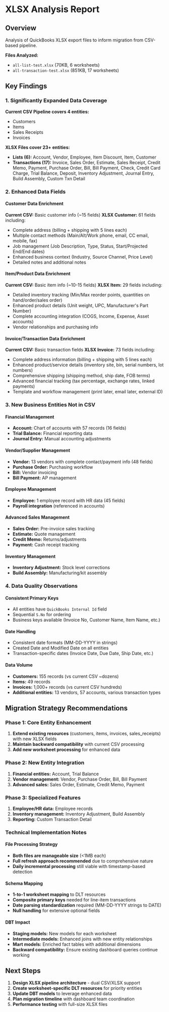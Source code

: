 # XLSX Analysis Report

## Overview

Analysis of QuickBooks XLSX export files to inform migration from CSV-based pipeline.

**Files Analyzed:**
- `all-list-test.xlsx` (70KB, 6 worksheets)  
- `all-transaction-test.xlsx` (851KB, 17 worksheets)

## Key Findings

### 1. Significantly Expanded Data Coverage

**Current CSV Pipeline covers 4 entities:**
- Customers
- Items 
- Sales Receipts
- Invoices

**XLSX Files cover 23+ entities:**
- **Lists (6):** Account, Vendor, Employee, Item Discount, Item, Customer
- **Transactions (17):** Invoice, Sales Order, Estimate, Sales Receipt, Credit Memo, Payment, Purchase Order, Bill, Bill Payment, Check, Credit Card Charge, Trial Balance, Deposit, Inventory Adjustment, Journal Entry, Build Assembly, Custom Txn Detail

### 2. Enhanced Data Fields

#### Customer Data Enrichment
**Current CSV:** Basic customer info (~15 fields)
**XLSX Customer:** 61 fields including:
- Complete address (billing + shipping with 5 lines each)
- Multiple contact methods (Main/Alt/Work phone, email, CC email, mobile, fax)
- Job management (Job Description, Type, Status, Start/Projected End/End dates)
- Enhanced business context (Industry, Source Channel, Price Level)
- Detailed notes and additional notes

#### Item/Product Data Enrichment  
**Current CSV:** Basic item info (~10-15 fields)
**XLSX Item:** 29 fields including:
- Detailed inventory tracking (Min/Max reorder points, quantities on hand/order/sales order)
- Enhanced product details (Unit weight, UPC, Manufacturer's Part Number)
- Complete accounting integration (COGS, Income, Expense, Asset accounts)
- Vendor relationships and purchasing info

#### Invoice/Transaction Data Enrichment
**Current CSV:** Basic transaction fields
**XLSX Invoice:** 73 fields including:
- Complete address information (billing + shipping with 5 lines each)
- Enhanced product/service details (inventory site, bin, serial numbers, lot numbers)
- Comprehensive shipping (shipping method, ship date, FOB terms)
- Advanced financial tracking (tax percentage, exchange rates, linked payments)
- Template and workflow management (print later, email later, external ID)

### 3. New Business Entities Not in CSV

#### Financial Management
- **Account:** Chart of accounts with 57 records (16 fields)
- **Trial Balance:** Financial reporting data
- **Journal Entry:** Manual accounting adjustments

#### Vendor/Supplier Management  
- **Vendor:** 13 vendors with complete contact/payment info (48 fields)
- **Purchase Order:** Purchasing workflow
- **Bill:** Vendor invoicing
- **Bill Payment:** AP management

#### Employee Management
- **Employee:** 1 employee record with HR data (45 fields)
- **Payroll integration** (referenced in accounts)

#### Advanced Sales Management
- **Sales Order:** Pre-invoice sales tracking
- **Estimate:** Quote management  
- **Credit Memo:** Returns/adjustments
- **Payment:** Cash receipt tracking

#### Inventory Management
- **Inventory Adjustment:** Stock level corrections
- **Build Assembly:** Manufacturing/kit assembly

### 4. Data Quality Observations

#### Consistent Primary Keys
- All entities have `QuickBooks Internal Id` field
- Sequential `S.No` for ordering
- Business keys available (Invoice No, Customer Name, Item Name, etc.)

#### Date Handling
- Consistent date formats (MM-DD-YYYY in strings)
- Created Date and Modified Date on all entities
- Transaction-specific dates (Invoice Date, Due Date, Ship Date, etc.)

#### Data Volume
- **Customers:** 155 records (vs current CSV ~dozens)
- **Items:** 49 records  
- **Invoices:** 1,000+ records (vs current CSV hundreds)
- **Additional entities:** 13 vendors, 57 accounts, various transaction types

## Migration Strategy Recommendations

### Phase 1: Core Entity Enhancement
1. **Extend existing resources** (customers, items, invoices, sales_receipts) with new XLSX fields
2. **Maintain backward compatibility** with current CSV processing
3. **Add new worksheet processing** for enhanced data

### Phase 2: New Entity Integration
1. **Financial entities:** Account, Trial Balance
2. **Vendor management:** Vendor, Purchase Order, Bill, Bill Payment  
3. **Advanced sales:** Sales Order, Estimate, Credit Memo, Payment

### Phase 3: Specialized Features
1. **Employee/HR data:** Employee records
2. **Inventory management:** Inventory Adjustment, Build Assembly
3. **Reporting:** Custom Transaction Detail

### Technical Implementation Notes

#### File Processing Strategy
- **Both files are manageable size** (<1MB each)
- **Full refresh approach recommended** due to comprehensive nature
- **Daily incremental processing** still viable with timestamp-based detection

#### Schema Mapping
- **1-to-1 worksheet mapping** to DLT resources
- **Composite primary keys** needed for line-item transactions
- **Date parsing standardization** required (MM-DD-YYYY strings to DATE)
- **Null handling** for extensive optional fields

#### DBT Impact
- **Staging models:** New models for each worksheet
- **Intermediate models:** Enhanced joins with new entity relationships  
- **Mart models:** Enriched fact tables with additional dimensions
- **Backward compatibility:** Ensure existing dashboard queries continue working

## Next Steps

1. **Design XLSX pipeline architecture** - dual CSV/XLSX support
2. **Create worksheet-specific DLT resources** for priority entities
3. **Update DBT models** to leverage enhanced data
4. **Plan migration timeline** with dashboard team coordination
5. **Performance testing** with full-size XLSX files